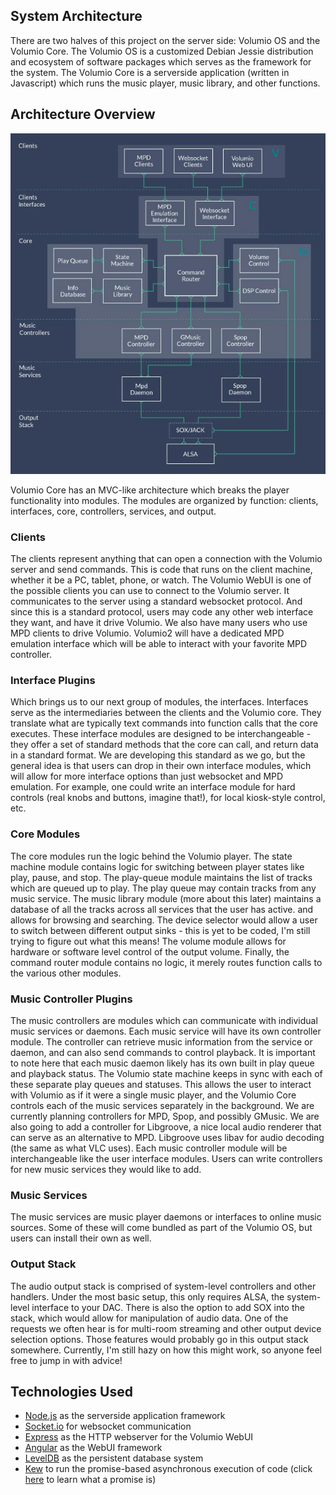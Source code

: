## System Architecture


There are two halves of this project on the server side: Volumio OS and the Volumio Core. The Volumio OS is a customized Debian Jessie distribution and ecosystem of software packages which serves as the framework for the system. The Volumio Core is a serverside application (written in Javascript) which runs the music player, music library, and other functions.

## Architecture Overview

<img src="architecture.png" width="624">

Volumio Core has an MVC-like architecture which breaks the player functionality into modules. The modules are organized by function: clients, interfaces, core, controllers, services, and output.

### Clients
The clients represent anything that can open a connection with the Volumio server and send commands. This is code that runs on the client machine, whether it be a PC, tablet, phone, or watch. The Volumio WebUI is one of the possible clients you can use to connect to the Volumio server. It communicates to the server using a standard websocket protocol. And since this is a standard protocol, users may code any other web interface they want, and have it drive Volumio. We also have many users who use MPD clients to drive Volumio. Volumio2 will have a dedicated MPD emulation interface which will be able to interact with your favorite MPD controller.

### Interface Plugins
Which brings us to our next group of modules, the interfaces. Interfaces serve as the intermediaries between the clients and the Volumio core. They translate what are typically text commands into function calls that the core executes. These interface modules are designed to be interchangeable - they offer a set of standard methods that the core can call, and return data in a standard format. We are developing this standard as we go, but the general idea is that users can drop in their own interface modules, which will allow for more interface options than just websocket and MPD emulation. For example, one could write an interface module for hard controls (real knobs and buttons, imagine that!), for local kiosk-style control, etc.

### Core Modules
The core modules run the logic behind the Volumio player. The state machine module contains logic for switching between player states like play, pause, and stop. The play-queue module maintains the list of tracks which are queued up to play. The play queue may contain tracks from any music service. The music library module (more about this later) maintains a database of all the tracks across all services that the user has active. and allows for browsing and searching. The device selector would allow a user to switch between different output sinks - this is yet to be coded, I'm still trying to figure out what this means! The volume module allows for hardware or software level control of the output volume. Finally, the command router module contains no logic, it merely routes function calls to the various other modules.

### Music Controller Plugins
The music controllers are modules which can communicate with individual music services or daemons. Each music service will have its own controller module. The controller can retrieve music information from the service or daemon, and can also send commands to control playback. It is important to note here that each music daemon likely has its own built in play queue and playback status. The Volumio state machine keeps in sync with each of these separate play queues and statuses. This allows the user to interact with Volumio as if it were a single music player, and the Volumio Core controls each of the music services separately in the background. We are currently planning controllers for MPD, Spop, and possibly GMusic. We are also going to add a controller for Libgroove, a nice local audio renderer that can serve as an alternative to MPD. Libgroove uses libav for audio decoding (the same as what VLC uses). Each music controller module will be interchangeable like the user interface modules. Users can write controllers for new music services they would like to add.

### Music Services
The music services are music player daemons or interfaces to online music sources. Some of these will come bundled as part of the Volumio OS, but users can install their own as well.

### Output Stack
The audio output stack is comprised of system-level controllers and other handlers. Under the most basic setup, this only requires ALSA, the system-level interface to your DAC. There is also the option to add SOX into the stack, which would allow for manipulation of audio data. One of the requests we often hear is for multi-room streaming and other output device selection options. Those features would probably go in this output stack somewhere. Currently, I'm still hazy on how this might work, so anyone feel free to jump in with advice!

## Technologies Used
* [Node.js](https://nodejs.org/) as the serverside application framework
* [Socket.io](http://socket.io/) for websocket communication
* [Express](http://expressjs.com/) as the HTTP webserver for the Volumio WebUI
* [Angular](https://angularjs.org/) as the WebUI framework
* [LevelDB](http://leveldb.org/) as the persistent database system
* [Kew](https://github.com/Medium/kew) to run the promise-based asynchronous execution of code (click [here](https://github.com/kriskowal/q/wiki/General-Promise-Resources) to learn what a promise is)
